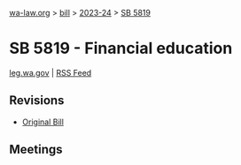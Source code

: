 [wa-law.org](/) > [bill](/bill/) > [2023-24](/bill/2023-24/) > [SB 5819](/bill/2023-24/sb/5819/)

# SB 5819 - Financial education
[leg.wa.gov](https://app.leg.wa.gov/billsummary?BillNumber=5819&Year=2023&Initiative=false) | [RSS Feed](./rss.xml)

## Revisions
* [Original Bill](1/)

## Meetings